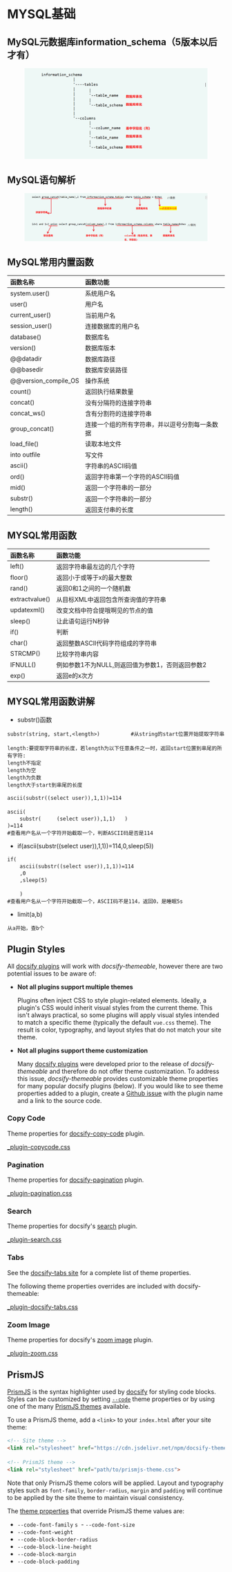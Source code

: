 # MYSQL基础

## MySQL元数据库information_schema（5版本以后才有）


  <figure class="thumbnails">
    <img src="assets/img/元数据库.png"   >

</figure>

## MySQL语句解析


  <figure class="thumbnails">
    <img src="assets/img/解析.png"   >

</figure>


## MySQL常用内置函数

| 函数名称 | 函数功能 |
| :------ | :------ |
| system.user() |  系统用户名 |
| user() |  用户名 |
| current_user()  | 当前用户名 |
| session_user() |连接数据库的用户名    |
|    database()  |数据库名       |
|version()  |数据库版本   |
|@@datadir   |数据库路径   |
|@@basedir  |数据库安装路径  |
|@@version_compile_OS   |操作系统 |
|count()  |返回执行结果数量   |
| concat()  |没有分隔符的连接字符串  |
|concat_ws()  |含有分割符的连接字符串   |
| group_concat()  |连接一个组的所有字符串，并以逗号分割每一条数据   |
|load_file()  |读取本地文件    |
| into outfile  | 写文件  |
|ascii()  |字符串的ASCII码值 |
| ord()  | 返回字符串第一个字符的ASCII码值  |
| mid() | 返回一个字符串的一部分   |
| substr()  | 返回一个字符串的一部分 |
| length() | 返回支付串的长度   |


## MYSQL常用函数

| 函数名称 | 函数功能 |
| :------ | :------ |
|left()  |返回字符串最左边的几个字符   |
|floor()  |返回小于或等于x的最大整数   |
|rand()  |返回0和1之间的一个随机数   |
|extractvalue()  |从目标XML中返回包含所查询值的字符串   |
|updatexml()  |改变文档中符合提哦啊见的节点的值   |
|sleep()  |让此语句运行N秒钟   |
|if()  |判断   |
| char() |返回整数ASCII代码字符组成的字符串   |
| STRCMP() | 比较字符串内容  |
| IFNULL()|例如参数1不为NULL,则返回值为参数1，否则返回参数2   |
| exp() |返回e的x次方   |



## MYSQL常用函数讲解
- substr()函数

```
substr(string, start,<length>)          #从string的start位置开始提取字符串 

length:要提取字符串的长度，若length为以下任意条件之一时，返回start位置到串尾的所有字符:
length不指定 
length为空 
length为负数
length大于start到串尾的长度
```


```
ascii(substr((select user)),1,1))=114     

ascii(
    substr(     (select user)),1,1)   )
)=114
#查看用户名从一个字符开始截取一个，判断ASCII码是否是114
```
- if(ascii(substr((select user)),1,1))=114,0,sleep(5))
```
if(
    ascii(substr((select user)),1,1))=114
    ,0
    ,sleep(5)
    
    )     
#查看用户名从一个字符开始截取一个，ASCII码不是114，返回0，是睡眠5s
```

- limit(a,b)
```
从a开始，查b个
```


## Plugin Styles

All [docsify plugins](https://docsify.js.org/#/plugins) will work with *docsify-themeable*, however there are two potential issues to be aware of:

- **Not all plugins support multiple themes**

  Plugins often inject CSS to style plugin-related elements. Ideally, a plugin's CSS would inherit visual styles from the current theme. This isn't always practical, so some plugins will apply visual styles intended to match a specific theme (typically the default `vue.css` theme). The result is color, typography, and layout styles that do not match your site theme.

- **Not all plugins support theme customization**

  Many [docsify plugins](https://docsify.js.org/#/plugins) were developed prior to the release of *docsify-themeable* and therefore do not offer theme customization. To address this issue, *docsify-themeable* provides customizable theme properties for many popular docsify plugins (below). If you would like to see theme properties added to a plugin, create a [Github issue](https://github.com/jhildenbiddle/docsify-themeable/issues) with the plugin name and a link to the source code.

### Copy Code

Theme properties for [docsify-copy-code](https://github.com/jperasmus/docsify-copy-code) plugin.

[_plugin-copycode.css](https://cdn.jsdelivr.net/npm/docsify-themeable@0/src/scss/themes/defaults/_plugin-copy-code.css ':include')

### Pagination

Theme properties for [docsify-pagination](https://github.com/imyelo/docsify-pagination) plugin.

[_plugin-pagination.css](https://cdn.jsdelivr.net/npm/docsify-themeable@0/src/scss/themes/defaults/_plugin-pagination.css ':include')

### Search

Theme properties for docsify's [search](https://docsify.js.org/#/plugins?id=full-text-search) plugin.

[_plugin-search.css](https://cdn.jsdelivr.net/npm/docsify-themeable@0/src/scss/themes/defaults/_plugin-search.css ':include')

### Tabs

See the [docsify-tabs site](https://jhildenbiddle.github.io/docsify-tabs/) for a complete list of theme properties.

The following theme properties overrides are included with docsify-themeable:

[_plugin-docsify-tabs.css](https://cdn.jsdelivr.net/npm/docsify-themeable@0/src/scss/themes/defaults/_plugin-docsify-tabs.css ':include')

### Zoom Image

Theme properties for docsify's [zoom image](https://docsify.js.org/#/plugins?id=zoom-image) plugin.

[_plugin-zoom.css](https://cdn.jsdelivr.net/npm/docsify-themeable@0/src/scss/themes/defaults/_plugin-zoom-image.css ':include')

## PrismJS

[PrismJS](http://prismjs.com/) is the syntax highlighter used by [docsify](https://docsify.js.org/) for styling code blocks. Styles can be customized by setting [`--code`](#-code) theme properties or by using one of the many [PrismJS themes](https://cdn.jsdelivr.net/npm/prismjs/themes/) available.

To use a PrismJS theme, add a `<link>` to your `index.html` after your site theme:

```html
<!-- Site theme -->
<link rel="stylesheet" href="https://cdn.jsdelivr.net/npm/docsify-themeable@0/dist/css/theme-defaults.min.css">

<!-- PrismJS theme -->
<link rel="stylesheet" href="path/to/prismjs-theme.css">
```

Note that only PrismJS theme colors will be applied. Layout and typography styles such as `font-family`, `border-radius`, `margin` and `padding` will continue to be applied by the site theme to maintain visual consistency.

The [theme properties](#theme) that override PrismJS theme values are:

- `--code-font-family` `s `- `--code-font-size`
- `--code-font-weight`
- `--code-block-border-radius`
- `--code-block-line-height`
- `--code-block-margin`
- `--code-block-padding`
